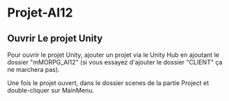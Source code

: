 # Projet-AI12

## Ouvrir Le projet Unity

Pour ouvrir le projet Unity, ajouter un projet via le Unity Hub en ajoutant le dossier "mMORPG_AI12" (si vous essayez d'ajouter le dossier "CLIENT" ça ne marchera pas).

Une fois le projet ouvert, dans le dossier scenes de la partie Project et double-cliquer sur MainMenu.